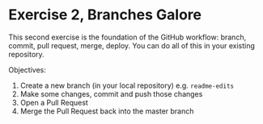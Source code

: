 # Exercise 2, Branches Galore

This second exercise is the foundation of the GitHub workflow: branch, commit, pull request, merge, deploy. You can do all of this in your existing repository.

Objectives:
1. Create a new branch (in your local repository) e.g. `readme-edits`
2. Make some changes, commit and push those changes
3. Open a Pull Request
4. Merge the Pull Request back into the master branch
